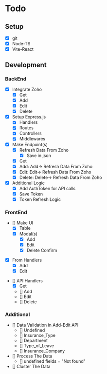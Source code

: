 # Todo

## Setup

- [X] git
- [X] Node-TS
- [X] Vite-React

## Development

### BackEnd

- [X] Integrate Zoho
  - [X] Get
  - [X] Add
  - [X] Edit
  - [X] Delete
- [X] Setup Express.js
  - [X] Handlers
  - [X] Routes
  - [X] Controllers
  - [X] Middlewares
- [X] Make Endpoint(s)
  - [X] Refresh Data From Zoho
    - [X] Save in json
  - [X] Get
  - [X] Add: Add-> Refresh Data From Zoho
  - [X] Edit: Edit-> Refresh Data From Zoho
  - [X] Delete: Delete-> Refresh Data From Zoho
- [X] Additional Logic
  - [X] Add AuthToken for API calls
  - [X] Save Token
  - [X] Token Refresh Logic

### FrontEnd

- [] Make UI
  - [X] Table
  - [X] Modal(s)
    - [X] Add
    - [X] Edit
    - [X] Delete Confirm
- [X] From Handlers
  - [X] Add
  - [X] Edit
- [] API Handlers
  - [X] Get
  - [] Add
  - [] Edit
  - [] Delete

### Additional

- [] Data Validation in Add-Edit API
  - [] Undefined
  - [] Insurance_Type
  - [] Department
  - [] Type_of_Leave
  - [] Insurance_Company
- [] Process The Data
  - [] undefined fields = "Not found"
- [] Cluster The Data
